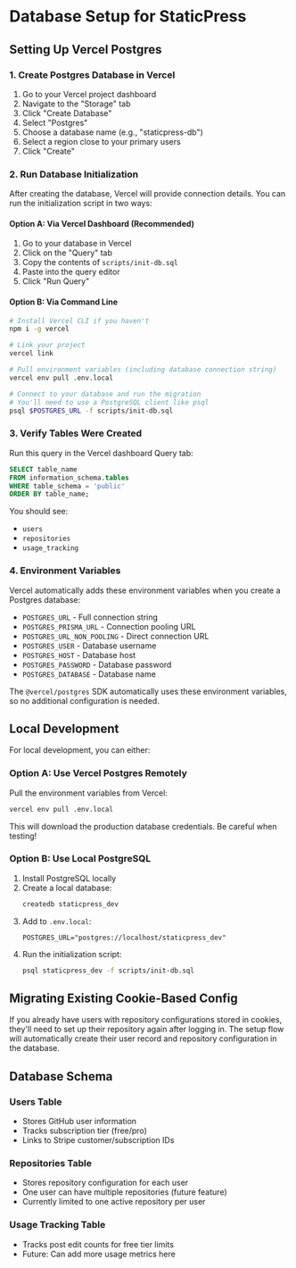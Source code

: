# Database Setup for StaticPress

## Setting Up Vercel Postgres

### 1. Create Postgres Database in Vercel

1. Go to your Vercel project dashboard
2. Navigate to the "Storage" tab
3. Click "Create Database"
4. Select "Postgres"
5. Choose a database name (e.g., "staticpress-db")
6. Select a region close to your primary users
7. Click "Create"

### 2. Run Database Initialization

After creating the database, Vercel will provide connection details. You can run the initialization script in two ways:

#### Option A: Via Vercel Dashboard (Recommended)

1. Go to your database in Vercel
2. Click on the "Query" tab
3. Copy the contents of `scripts/init-db.sql`
4. Paste into the query editor
5. Click "Run Query"

#### Option B: Via Command Line

```bash
# Install Vercel CLI if you haven't
npm i -g vercel

# Link your project
vercel link

# Pull environment variables (including database connection string)
vercel env pull .env.local

# Connect to your database and run the migration
# You'll need to use a PostgreSQL client like psql
psql $POSTGRES_URL -f scripts/init-db.sql
```

### 3. Verify Tables Were Created

Run this query in the Vercel dashboard Query tab:

```sql
SELECT table_name
FROM information_schema.tables
WHERE table_schema = 'public'
ORDER BY table_name;
```

You should see:
- `users`
- `repositories`
- `usage_tracking`

### 4. Environment Variables

Vercel automatically adds these environment variables when you create a Postgres database:

- `POSTGRES_URL` - Full connection string
- `POSTGRES_PRISMA_URL` - Connection pooling URL
- `POSTGRES_URL_NON_POOLING` - Direct connection URL
- `POSTGRES_USER` - Database username
- `POSTGRES_HOST` - Database host
- `POSTGRES_PASSWORD` - Database password
- `POSTGRES_DATABASE` - Database name

The `@vercel/postgres` SDK automatically uses these environment variables, so no additional configuration is needed.

## Local Development

For local development, you can either:

### Option A: Use Vercel Postgres Remotely

Pull the environment variables from Vercel:

```bash
vercel env pull .env.local
```

This will download the production database credentials. Be careful when testing!

### Option B: Use Local PostgreSQL

1. Install PostgreSQL locally
2. Create a local database:
   ```bash
   createdb staticpress_dev
   ```
3. Add to `.env.local`:
   ```
   POSTGRES_URL="postgres://localhost/staticpress_dev"
   ```
4. Run the initialization script:
   ```bash
   psql staticpress_dev -f scripts/init-db.sql
   ```

## Migrating Existing Cookie-Based Config

If you already have users with repository configurations stored in cookies, they'll need to set up their repository again after logging in. The setup flow will automatically create their user record and repository configuration in the database.

## Database Schema

### Users Table
- Stores GitHub user information
- Tracks subscription tier (free/pro)
- Links to Stripe customer/subscription IDs

### Repositories Table
- Stores repository configuration for each user
- One user can have multiple repositories (future feature)
- Currently limited to one active repository per user

### Usage Tracking Table
- Tracks post edit counts for free tier limits
- Future: Can add more usage metrics here
